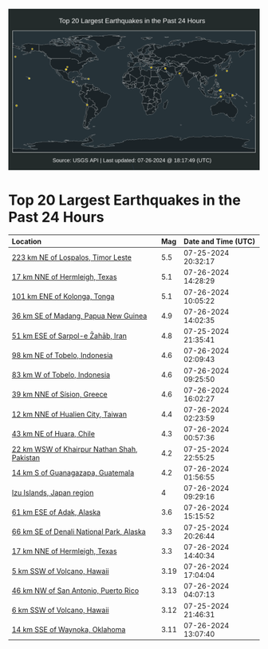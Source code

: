![Map](./map.png)

# Top 20 Largest Earthquakes in the Past 24 Hours

| Location | Mag | Date and Time (UTC) |
|:---|:---|:---|
| [223 km NE of Lospalos, Timor Leste](https://earthquake.usgs.gov/earthquakes/eventpage/us6000nfw2) | 5.5 | 07-25-2024 20:32:17 |
| [17 km NNE of Hermleigh, Texas](https://earthquake.usgs.gov/earthquakes/eventpage/tx2024ophu) | 5.1 | 07-26-2024 14:28:29 |
| [101 km ENE of Kolonga, Tonga](https://earthquake.usgs.gov/earthquakes/eventpage/us6000ng3e) | 5.1 | 07-26-2024 10:05:22 |
| [36 km SE of Madang, Papua New Guinea](https://earthquake.usgs.gov/earthquakes/eventpage/us6000ng4k) | 4.9 | 07-26-2024 14:02:35 |
| [51 km ESE of Sarpol-e Z̄ahāb, Iran](https://earthquake.usgs.gov/earthquakes/eventpage/us6000nfyf) | 4.8 | 07-25-2024 21:35:41 |
| [98 km NE of Tobelo, Indonesia](https://earthquake.usgs.gov/earthquakes/eventpage/us6000ng18) | 4.6 | 07-26-2024 02:09:43 |
| [83 km W of Tobelo, Indonesia](https://earthquake.usgs.gov/earthquakes/eventpage/us6000ng36) | 4.6 | 07-26-2024 09:25:50 |
| [39 km NNE of Sísion, Greece](https://earthquake.usgs.gov/earthquakes/eventpage/us6000ng6h) | 4.6 | 07-26-2024 16:02:27 |
| [12 km NNE of Hualien City, Taiwan](https://earthquake.usgs.gov/earthquakes/eventpage/us6000ng1a) | 4.4 | 07-26-2024 02:23:59 |
| [43 km NE of Huara, Chile](https://earthquake.usgs.gov/earthquakes/eventpage/us6000ng0s) | 4.3 | 07-26-2024 00:57:36 |
| [22 km WSW of Khairpur Nathan Shah, Pakistan](https://earthquake.usgs.gov/earthquakes/eventpage/us6000nfz5) | 4.2 | 07-25-2024 22:55:25 |
| [14 km S of Guanagazapa, Guatemala](https://earthquake.usgs.gov/earthquakes/eventpage/us6000ng14) | 4.2 | 07-26-2024 01:56:55 |
| [Izu Islands, Japan region](https://earthquake.usgs.gov/earthquakes/eventpage/us6000ng37) | 4 | 07-26-2024 09:29:16 |
| [61 km ESE of Adak, Alaska](https://earthquake.usgs.gov/earthquakes/eventpage/us6000ng5m) | 3.6 | 07-26-2024 15:15:52 |
| [66 km SE of Denali National Park, Alaska](https://earthquake.usgs.gov/earthquakes/eventpage/ak0249iob6br) | 3.3 | 07-25-2024 20:26:44 |
| [17 km NNE of Hermleigh, Texas](https://earthquake.usgs.gov/earthquakes/eventpage/tx2024opin) | 3.3 | 07-26-2024 14:40:34 |
| [5 km SSW of Volcano, Hawaii](https://earthquake.usgs.gov/earthquakes/eventpage/hv74367226) | 3.19 | 07-26-2024 17:04:04 |
| [46 km NW of San Antonio, Puerto Rico](https://earthquake.usgs.gov/earthquakes/eventpage/pr71456248) | 3.13 | 07-26-2024 04:07:13 |
| [6 km SSW of Volcano, Hawaii](https://earthquake.usgs.gov/earthquakes/eventpage/hv74364426) | 3.12 | 07-25-2024 21:46:31 |
| [14 km SSE of Waynoka, Oklahoma](https://earthquake.usgs.gov/earthquakes/eventpage/ok2024opfd) | 3.11 | 07-26-2024 13:07:40 |
